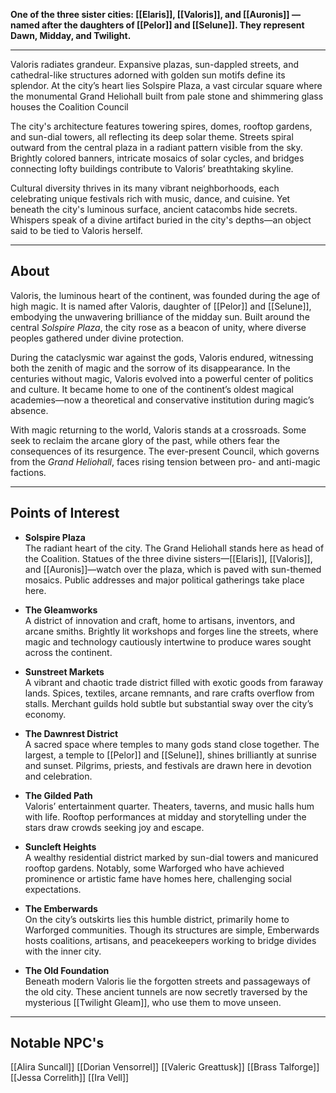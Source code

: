 
**One of the three sister cities: [[Elaris]], [[Valoris]], and [[Auronis]] — named after the daughters of [[Pelor]] and [[Selune]]. They represent Dawn, Midday, and Twilight.**

---

Valoris radiates grandeur. Expansive plazas, sun-dappled streets, and cathedral-like structures adorned with golden sun motifs define its splendor. At the city’s heart lies Solspire Plaza, a vast circular square where the monumental Grand Heliohall built from pale stone and shimmering glass houses the Coalition Council

The city's architecture features towering spires, domes, rooftop gardens, and sun-dial towers, all reflecting its deep solar theme. Streets spiral outward from the central plaza in a radiant pattern visible from the sky. Brightly colored banners, intricate mosaics of solar cycles, and bridges connecting lofty buildings contribute to Valoris’ breathtaking skyline.

Cultural diversity thrives in its many vibrant neighborhoods, each celebrating unique festivals rich with music, dance, and cuisine. Yet beneath the city's luminous surface, ancient catacombs hide secrets. Whispers speak of a divine artifact buried in the city's depths—an object said to be tied to Valoris herself.

---

## About

Valoris, the luminous heart of the continent, was founded during the age of high magic. It is named after Valoris, daughter of [[Pelor]] and [[Selune]], embodying the unwavering brilliance of the midday sun. Built around the central _Solspire Plaza_, the city rose as a beacon of unity, where diverse peoples gathered under divine protection.

During the cataclysmic war against the gods, Valoris endured, witnessing both the zenith of magic and the sorrow of its disappearance. In the centuries without magic, Valoris evolved into a powerful center of politics and culture. It became home to one of the continent’s oldest magical academies—now a theoretical and conservative institution during magic’s absence.

With magic returning to the world, Valoris stands at a crossroads. Some seek to reclaim the arcane glory of the past, while others fear the consequences of its resurgence. The ever-present Council, which governs from the _Grand Heliohall_, faces rising tension between pro- and anti-magic factions.

---

## Points of Interest

- **Solspire Plaza**  
    The radiant heart of the city. The Grand Heliohall stands here as head of the Coalition. Statues of the three divine sisters—[[Elaris]], [[Valoris]], and [[Auronis]]—watch over the plaza, which is paved with sun-themed mosaics. Public addresses and major political gatherings take place here.
    
- **The Gleamworks**  
    A district of innovation and craft, home to artisans, inventors, and arcane smiths. Brightly lit workshops and forges line the streets, where magic and technology cautiously intertwine to produce wares sought across the continent.
    
- **Sunstreet Markets**  
    A vibrant and chaotic trade district filled with exotic goods from faraway lands. Spices, textiles, arcane remnants, and rare crafts overflow from stalls. Merchant guilds hold subtle but substantial sway over the city’s economy.
    
- **The Dawnrest District**  
    A sacred space where temples to many gods stand close together. The largest, a temple to [[Pelor]] and [[Selune]], shines brilliantly at sunrise and sunset. Pilgrims, priests, and festivals are drawn here in devotion and celebration.
    
- **The Gilded Path**  
    Valoris’ entertainment quarter. Theaters, taverns, and music halls hum with life. Rooftop performances at midday and storytelling under the stars draw crowds seeking joy and escape.
    
- **Suncleft Heights**  
    A wealthy residential district marked by sun-dial towers and manicured rooftop gardens. Notably, some Warforged who have achieved prominence or artistic fame have homes here, challenging social expectations.
    
- **The Emberwards**  
    On the city’s outskirts lies this humble district, primarily home to Warforged communities. Though its structures are simple, Emberwards hosts coalitions, artisans, and peacekeepers working to bridge divides with the inner city.
    
- **The Old Foundation**  
    Beneath modern Valoris lie the forgotten streets and passageways of the old city. These ancient tunnels are now secretly traversed by the mysterious [[Twilight Gleam]], who use them to move unseen.
---
## Notable NPC's 
[[Alira Suncall]]
[[Dorian Vensorrel]]
[[Valeric Greattusk]]
[[Brass Talforge]]
[[Jessa Correlith]]
[[Ira Vell]]
